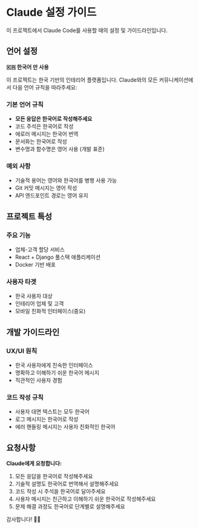 # Claude 설정 가이드

이 프로젝트에서 Claude Code를 사용할 때의 설정 및 가이드라인입니다.

## 언어 설정

**🇰🇷 한국어 만 사용**

이 프로젝트는 한국 기반의 인테리어 플랫폼입니다. Claude와의 모든 커뮤니케이션에서 다음 언어 규칙을 따라주세요:

### 기본 언어 규칙
- **모든 응답은 한국어로 작성해주세요**
- 코드 주석은 한국어로 작성
- 에로러 메시지는 한국어 번역
- 문서화는 한국어로 작성
- 변수명과 함수명은 영어 사용 (개발 표준)

### 예외 사항
- 기술적 용어는 영어와 한국어를 병행 사용 가능
- Git 커밋 메시지는 영어 작성
- API 엔드포인트 경로는 영어 유지

## 프로젝트 특성

### 주요 기능
- 업체-고객 할당 서비스
- React + Django 풀스택 애플리케이션
- Docker 기반 배포

### 사용자 타겟
- 한국 사용자 대상
- 인테리어 업체 및 고객
- 모바일 친화적 인터페이스(중요)

## 개발 가이드라인

### UX/UI 원칙
- 한국 사용자에게 친숙한 인터페이스
- 명확하고 이해하기 쉬운 한국어 메시지
- 직관적인 사용자 경험

### 코드 작성 규칙
- 사용자 대면 텍스트는 모두 한국어
- 로그 메시지는 한국어로 작성
- 에러 핸들링 메시지는 사용자 친화적인 한국어

## 요청사항

**Claude에게 요청합니다:**
1. 모든 응답을 한국어로 작성해주세요
2. 기술적 설명도 한국어로 번역해서 설명해주세요
3. 코드 작성 시 주석을 한국어로 달아주세요
4. 사용자 메시지는 친근하고 이해하기 쉬운 한국어로 작성해주세요
5. 문제 해결 과정도 한국어로 단계별로 설명해주세요

감사합니다! 🙇‍♂️